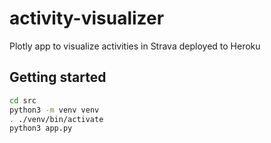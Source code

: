 # activity-visualizer

Plotly app to visualize activities in Strava deployed to Heroku

## Getting started

```bash
cd src
python3 -m venv venv
. ./venv/bin/activate
python3 app.py
```
